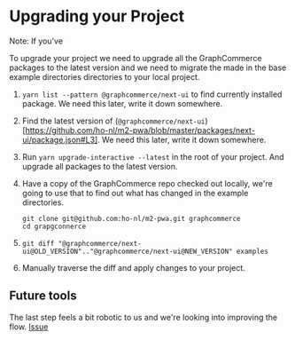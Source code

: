 # Upgrading your Project

Note: If you've

To upgrade your project we need to upgrade all the GraphCommerce packages to the
latest version and we need to migrate the made in the base example directories
directories to your local project.

1. `yarn list --pattern @graphcommerce/next-ui` to find currently installed
   package. We need this later, write it down somewhere.
2. Find the latest version of
   (`@graphcommerce/next-ui`)[https://github.com/ho-nl/m2-pwa/blob/master/packages/next-ui/package.json#L3].
   We need this later, write it down somewhere.
3. Run `yarn upgrade-interactive --latest` in the root of your project. And
   upgrade all packages to the latest version.
4. Have a copy of the GraphCommerce repo checked out locally, we're going to use
   that to find out what has changed in the example directories.
   ```
   git clone git@github.com:ho-nl/m2-pwa.git graphcommerce
   cd grapgconnerce
   ```
5. `git diff "@graphcommerce/next-ui@OLD_VERSION".."@graphcommerce/next-ui@NEW_VERSION" examples`

6. Manually traverse the diff and apply changes to your project.

## Future tools

The last step feels a bit robotic to us and we're looking into improving the
flow. [Issue](https://github.com/ho-nl/m2-pwa/issues/1173)
